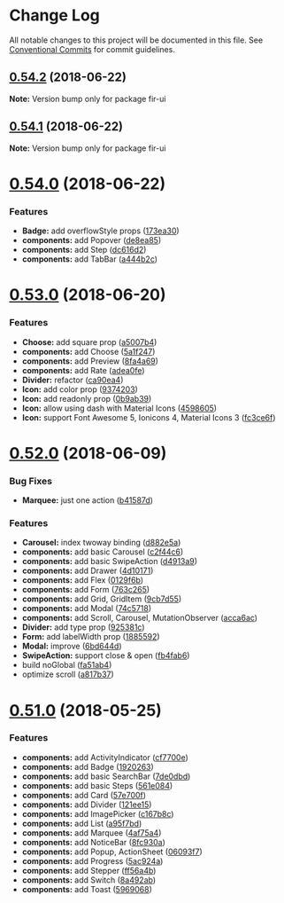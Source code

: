 # Change Log

All notable changes to this project will be documented in this file.
See [Conventional Commits](https://conventionalcommits.org) for commit guidelines.

<a name="0.54.2"></a>
## [0.54.2](https://github.com/fjc0k/fir-ui/compare/v0.54.1...v0.54.2) (2018-06-22)




**Note:** Version bump only for package fir-ui

<a name="0.54.1"></a>
## [0.54.1](https://github.com/fjc0k/fir-ui/compare/v0.54.0...v0.54.1) (2018-06-22)




**Note:** Version bump only for package fir-ui

<a name="0.54.0"></a>
# [0.54.0](https://github.com/fjc0k/fir-ui/compare/v0.53.0...v0.54.0) (2018-06-22)


### Features

* **Badge:** add overflowStyle props ([173ea30](https://github.com/fjc0k/fir-ui/commit/173ea30))
* **components:** add Popover ([de8ea85](https://github.com/fjc0k/fir-ui/commit/de8ea85))
* **components:** add Step ([dc616d2](https://github.com/fjc0k/fir-ui/commit/dc616d2))
* **components:** add TabBar ([a444b2c](https://github.com/fjc0k/fir-ui/commit/a444b2c))




<a name="0.53.0"></a>
# [0.53.0](https://github.com/fjc0k/fir-ui/compare/v0.52.0...v0.53.0) (2018-06-20)


### Features

* **Choose:** add square prop ([a5007b4](https://github.com/fjc0k/fir-ui/commit/a5007b4))
* **components:** add Choose ([5a1f247](https://github.com/fjc0k/fir-ui/commit/5a1f247))
* **components:** add Preview ([8fa4a69](https://github.com/fjc0k/fir-ui/commit/8fa4a69))
* **components:** add Rate ([adea0fe](https://github.com/fjc0k/fir-ui/commit/adea0fe))
* **Divider:** refactor ([ca90ea4](https://github.com/fjc0k/fir-ui/commit/ca90ea4))
* **Icon:** add color prop ([9374203](https://github.com/fjc0k/fir-ui/commit/9374203))
* **Icon:** add readonly prop ([0b9ab39](https://github.com/fjc0k/fir-ui/commit/0b9ab39))
* **Icon:** allow using dash with Material Icons ([4598605](https://github.com/fjc0k/fir-ui/commit/4598605))
* **Icon:** support Font Awesome 5, Ionicons 4, Material Icons 3 ([fc3ce6f](https://github.com/fjc0k/fir-ui/commit/fc3ce6f))




<a name="0.52.0"></a>
# [0.52.0](https://github.com/fjc0k/fir-ui/compare/v0.51.0...v0.52.0) (2018-06-09)


### Bug Fixes

* **Marquee:** just one action ([b41587d](https://github.com/fjc0k/fir-ui/commit/b41587d))


### Features

* **Carousel:** index twoway binding ([d882e5a](https://github.com/fjc0k/fir-ui/commit/d882e5a))
* **components:** add basic Carousel ([c2f44c6](https://github.com/fjc0k/fir-ui/commit/c2f44c6))
* **components:** add basic SwipeAction ([d4913a9](https://github.com/fjc0k/fir-ui/commit/d4913a9))
* **components:** add Drawer ([4d10171](https://github.com/fjc0k/fir-ui/commit/4d10171))
* **components:** add Flex ([0129f6b](https://github.com/fjc0k/fir-ui/commit/0129f6b))
* **components:** add Form ([763c265](https://github.com/fjc0k/fir-ui/commit/763c265))
* **components:** add Grid, GridItem ([9cb7d55](https://github.com/fjc0k/fir-ui/commit/9cb7d55))
* **components:** add Modal ([74c5718](https://github.com/fjc0k/fir-ui/commit/74c5718))
* **components:** add Scroll, Carousel, MutationObserver ([acca6ac](https://github.com/fjc0k/fir-ui/commit/acca6ac))
* **Divider:** add type prop ([925381c](https://github.com/fjc0k/fir-ui/commit/925381c))
* **Form:** add labelWidth prop ([1885592](https://github.com/fjc0k/fir-ui/commit/1885592))
* **Modal:** improve ([6bd644d](https://github.com/fjc0k/fir-ui/commit/6bd644d))
* **SwipeAction:** support close & open ([fb4fab6](https://github.com/fjc0k/fir-ui/commit/fb4fab6))
* build noGlobal ([fa51ab4](https://github.com/fjc0k/fir-ui/commit/fa51ab4))
* optimize scroll ([a817b37](https://github.com/fjc0k/fir-ui/commit/a817b37))




<a name="0.51.0"></a>
# [0.51.0](https://github.com/fjc0k/fir-ui/compare/v0.50.6...v0.51.0) (2018-05-25)


### Features

* **components:** add ActivityIndicator ([cf7700e](https://github.com/fjc0k/fir-ui/commit/cf7700e))
* **components:** add Badge ([1920263](https://github.com/fjc0k/fir-ui/commit/1920263))
* **components:** add basic SearchBar ([7de0dbd](https://github.com/fjc0k/fir-ui/commit/7de0dbd))
* **components:** add basic Steps ([561e084](https://github.com/fjc0k/fir-ui/commit/561e084))
* **components:** add Card ([57e700f](https://github.com/fjc0k/fir-ui/commit/57e700f))
* **components:** add Divider ([121ee15](https://github.com/fjc0k/fir-ui/commit/121ee15))
* **components:** add ImagePicker ([c167b8c](https://github.com/fjc0k/fir-ui/commit/c167b8c))
* **components:** add List ([a95f7bd](https://github.com/fjc0k/fir-ui/commit/a95f7bd))
* **components:** add Marquee ([4af75a4](https://github.com/fjc0k/fir-ui/commit/4af75a4))
* **components:** add NoticeBar ([8fc930a](https://github.com/fjc0k/fir-ui/commit/8fc930a))
* **components:** add Popup, ActionSheet ([06093f7](https://github.com/fjc0k/fir-ui/commit/06093f7))
* **components:** add Progress ([5ac924a](https://github.com/fjc0k/fir-ui/commit/5ac924a))
* **components:** add Stepper ([ff56a4b](https://github.com/fjc0k/fir-ui/commit/ff56a4b))
* **components:** add Switch ([8a492ab](https://github.com/fjc0k/fir-ui/commit/8a492ab))
* **components:** add Toast ([5969068](https://github.com/fjc0k/fir-ui/commit/5969068))
